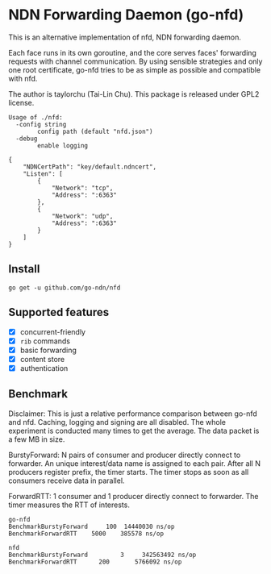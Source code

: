 # NDN Forwarding Daemon (go-nfd)

This is an alternative implementation of nfd, NDN forwarding daemon.

Each face runs in its own goroutine, and the core serves faces' forwarding requests with channel communication. By using sensible strategies and only one root certificate, go-nfd tries to be as simple as possible and compatible with nfd.

The author is taylorchu (Tai-Lin Chu). This package is released under GPL2 license.

```
Usage of ./nfd:
  -config string
    	config path (default "nfd.json")
  -debug
    	enable logging
```

```
{
	"NDNCertPath": "key/default.ndncert",
	"Listen": [
		{
			"Network": "tcp",
			"Address": ":6363"
		},
		{
			"Network": "udp",
			"Address": ":6363"
		}
	]
}
```

## Install
```
go get -u github.com/go-ndn/nfd
```

## Supported features

- [x] concurrent-friendly
- [x] `rib` commands
- [x] basic forwarding
- [x] content store
- [x] authentication

## Benchmark

Disclaimer: This is just a relative performance comparison between go-nfd and nfd. Caching, logging and signing are all disabled. The whole experiment is conducted many times to get the average. The data packet is a few MB in size.

BurstyForward: N pairs of consumer and producer directly connect to forwarder. An unique interest/data name is assigned to each pair. After all N producers register prefix, the timer starts. The timer stops as soon as all consumers receive data in parallel.

ForwardRTT: 1 consumer and 1 producer directly connect to forwarder. The timer measures the RTT of interests.

```
go-nfd
BenchmarkBurstyForward     100  14440030 ns/op
BenchmarkForwardRTT    5000    385578 ns/op

nfd
BenchmarkBurstyForward	       3	 342563492 ns/op
BenchmarkForwardRTT	     200	   5766092 ns/op
```

